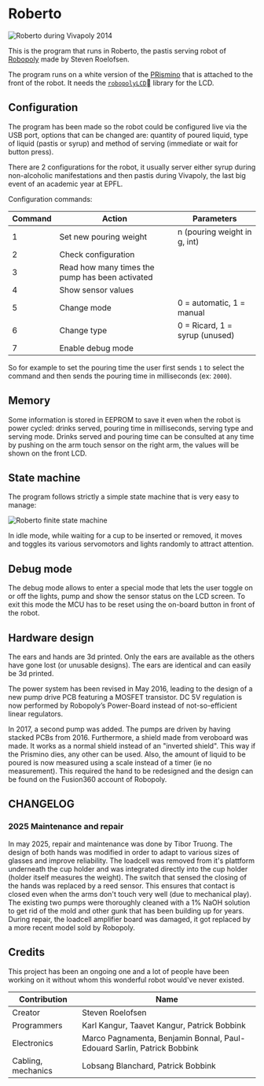 # Roberto

![Roberto during Vivapoly 2014](roberto.jpg)

This is the program that runs in Roberto, the pastis serving robot of [Robopoly](http://robopoly.epfl.ch) made by Steven Roelofsen.

The program runs on a white version of the [PRismino](https://github.com/Robopoly/PRismino) that is attached to the front of the robot. It needs the [`robopolyLCD`](https://github.com/Robopoly/LCD-module) library for the LCD.

## Configuration

The program has been made so the robot could be configured live via the USB port, options that can be changed are: quantity of poured liquid, type of liquid (pastis or syrup) and method of serving (immediate or wait for button press).

There are 2 configurations for the robot, it usually server either syrup during non-alcoholic manifestations and then pastis during Vivapoly, the last big event of an academic year at EPFL.

Configuration commands:

| Command | Action                                          | Parameters                   			|
|---------|-------------------------------------------------|---------------------------------------|
| 1       | Set new pouring weight                          | n (pouring weight in g, int) 			|
| 2       | Check configuration                             |                              			|
| 3       | Read how many times the pump has been activated |                              			|
| 4       | Show sensor values                              |                              			|
| 5       | Change mode                                     | 0 = automatic, 1 = manual    			|
| 6       | Change type                                     | 0 = Ricard, 1 = syrup    (unused)    	|
| 7       | Enable debug mode                               |                              			|

So for example to set the pouring time the user first sends `1` to select the command and then sends the pouring time in milliseconds (ex: `2000`).

## Memory

Some information is stored in EEPROM to save it even when the robot is power cycled: drinks served, pouring time in milliseconds, serving type and serving mode. Drinks served and pouring time can be consulted at any time by pushing on the arm touch sensor on the right arm, the values will be shown on the front LCD.

## State machine

The program follows strictly a simple state machine that is very easy to manage:

![Roberto finite state machine](roberto_fsm.png)

In idle mode, while waiting for a cup to be inserted or removed, it moves and toggles its various servomotors and lights randomly to attract attention.

## Debug mode

The debug mode allows to enter a special mode that lets the user toggle on or off the lights, pump and show the sensor status on the LCD screen. To exit this mode the MCU has to be reset using the on-board button in front of the robot.

## Hardware design

The ears and hands are 3d printed. Only the ears are available as the others have gone lost (or unusable designs). The ears are identical and can easily be 3d printed.

The power system has been revised in May 2016, leading to the design of a new pump drive PCB featuring a MOSFET transistor. DC 5V regulation is now performed by Robopoly’s Power-Board instead of not-so-efficient linear regulators.

In 2017, a second pump was added. The pumps are driven by having stacked PCBs from 2016. Furthermore, a shield made from veroboard was made. It works as a normal shield instead of an "inverted shield". This way if the Prismino dies, any other can be used. 
Also, the amount of liquid to be poured is now measured using a scale instead of a timer (ie no measurement). This required the hand to be redesigned and the design can be found on the Fusion360 account of Robopoly.

## CHANGELOG
### 2025 Maintenance and repair
In may 2025, repair and maintenance was done by Tibor Truong.
The design of both hands was modified in order to adapt to various sizes of glasses and improve reliability. The loadcell was removed from it's plattform underneath the cup holder and was integrated directly into the cup holder (holder itself measures the weight).
The switch that sensed the closing of the hands was replaced by a reed sensor. This ensures that contact is closed even when the arms don't touch very well (due to mechanical play).
The existing two pumps were thoroughly cleaned with a 1% NaOH solution to get rid of the mold and other gunk that has been building up for years.
During repair, the loadcell amplifier board was damaged, it got replaced by a more recent model sold by Robopoly.

## Credits

This project has been an ongoing one and a lot of people have been working on it without whom this wonderful robot would've never existed.

| Contribution       | Name                              										|
|--------------------|--------------------------------------------------------------------------|
| Creator            | Steven Roelofsen                  										|
| Programmers        | Karl Kangur, Taavet Kangur, Patrick Bobbink								|
| Electronics        | Marco Pagnamenta, Benjamin Bonnal, Paul-Edouard Sarlin, Patrick Bobbink 	|
| Cabling, mechanics | Lobsang Blanchard, Patrick Bobbink				           				|
